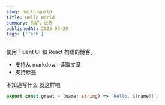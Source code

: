 ```yaml
---
slug: hello-world
title: Hello World
summary: 你好，世界
publishedAt: 2025-09-29
tags: ['Tech']
---
```


使用 Fluent UI 和 React 构建的博客。

- 支持从 markdown 读取文章
- 支持标签

不知道写什么 就这样吧

```ts
export const greet = (name: string) => `Hello, ${name}!`;
```
